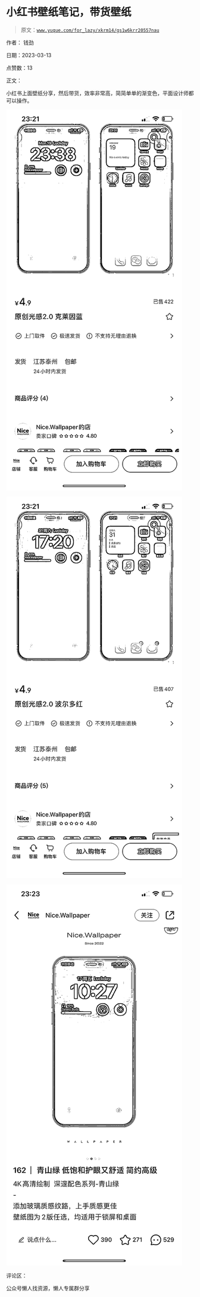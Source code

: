 # 小红书壁纸笔记，带货壁纸

> 原文：[`www.yuque.com/for_lazy/xkrm14/gs1w6krr20557nau`](https://www.yuque.com/for_lazy/xkrm14/gs1w6krr20557nau)



作者： 钱劲



日期：2023-03-13



点赞数：13

<ne-hole id="u2ade537f" data-lake-id="u2ade537f">

正文：



小红书上面壁纸分享，然后带货，效率非常高，简简单单的渐变色，平面设计师都可以操作。



![](img/f2ef202b7b36b70d75f7f7aa4c0f57fa.png)



![](img/1f8898678d0f1302e18bf2d14acefe03.png)



![](img/8f249bbc819da2b2d94bf92238228967.png)

<ne-hole id="u133e0218" data-lake-id="u133e0218">

评论区：

<ne-hole id="udd85b9dc" data-lake-id="udd85b9dc">

公众号懒人找资源，懒人专属群分享

</ne-hole></ne-hole></ne-hole>